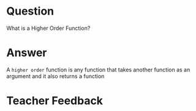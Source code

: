 # Question
What is a Higher Order Function?

# Answer
A `higher order` function is any function that takes another function as an argument and it also returns a function



# Teacher Feedback